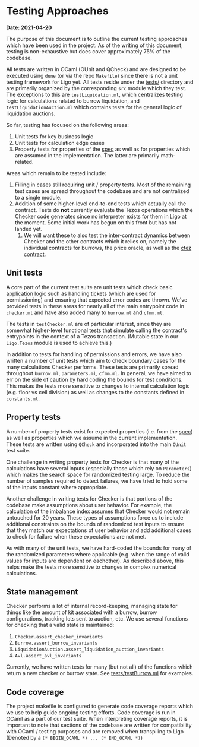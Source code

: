 # Testing Approaches

**Date: 2021-04-20**

The purpose of this document is to outline the current testing approaches which
have been used in the project. As of the writing of this document, testing is
non-exhaustive but does cover approximately 75% of the
codebase.

All tests are written in OCaml (OUnit and QCheck) and are designed to be
executed using `dune` (or via the repo `Makefile`) since there is not a unit
testing framework for Ligo yet. All tests reside under the [tests/](../tests)
directory and are primarily organized by the corresponding `src` module which
they test. The exceptions to this are `testLiquidation.ml`, which centralizes
testing logic for calculations related to burrow liquidation, and
`testLiquidationAuction.ml` which contains tests for the general logic of
liquidation auctions.

So far, testing has focused on the following areas:
  1. Unit tests for key business logic
  1. Unit tests for calculation edge cases
  1. Property tests for properties of the
     [spec](https://hackmd.io/teMO2x9PRRy1iTBtrSMBvA) as well as for properties
     which are assumed in the implementation. The latter are primarily
     math-related.

Areas which remain to be tested include:

  1. Filling in cases still requiring unit / property tests. Most of the
     remaining test cases are spread throughout the codebase and are not
     centralized to a single module.
  1. Addition of some higher-level end-to-end tests which actually call the
     contract. Tests do **not** currently evaluate the Tezos operations which
     the Checker code generates since no interpreter exists for them in Ligo at
     the moment. Some initial work has begun on this front but has not landed
     yet.
     1. We will want these to also test the inter-contract dynamics between
        Checker and the other contracts which it relies on, namely the
        individual contracts for burrows, the price oracle, as well as
        the [ctez contract](https://github.com/murbard/ctez).

## Unit tests

A core part of the current test suite are unit tests which check basic
application logic such as handling tickets (which are used for permissioning)
and ensuring that expected error codes are thrown. We've provided tests in these
areas for nearly all of the main entrypoint code in `checker.ml` and have also
added many to `burrow.ml` and `cfmm.ml`.

The tests in `testChecker.ml` are of particular interest, since they are
somewhat higher-level functional tests that simulate calling the contract's
entrypoints in the context of a Tezos transaction. (Mutable state in our
`Ligo.Tezos` module is used to achieve this.)

In addition to tests for handling of permissions and errors, we have also
written a number of unit tests which aim to check boundary cases for the many
calculations Checker performs. These tests are primarily spread throughout
`burrow.ml`, `parameters.ml`, `cfmm.ml`. In general, we have aimed to err on
the side of caution by hard coding the bounds for test conditions. This makes
the tests more sensitive to changes to internal calculation logic (e.g. floor vs
ceil division) as well as changes to the constants defined in `constants.ml`.

## Property tests

A number of property tests exist for expected properties (i.e. from the
[spec](https://hackmd.io/teMO2x9PRRy1iTBtrSMBvA)) as well as properties which we
assume in the current implementation.  These tests are written using `QCheck`
and incorporated into the main `OUnit` test suite.

One challenge in writing property tests for Checker is that many of the
calculations have several inputs (especially those which rely on `Parameters`)
which makes the search space for randomized testing large. To reduce the number
of samples required to detect failures, we have tried to hold some of the inputs
constant where appropriate.

Another challenge in writing tests for Checker is that portions of the codebase
make assumptions about user behavior. For example, the calculation of the
imbalance index assumes that Checker would not remain untouched for 20 years.
These types of assumptions force us to include additional constraints on the
bounds of randomized test inputs to ensure that they match our expectations of user
behavior and add additional cases to check for failure when these expectations
are not met.

As with many of the unit tests, we have hard-coded the bounds for many of the
randomized parameters where applicable (e.g. when the range of valid values for
inputs are dependent on eachother). As described above, this helps make the
tests more sensitive to changes in complex numerical calculations.

## State management

Checker performs a lot of internal record-keeping, managing state for things
like the amount of kit associated with a burrow, burrow configurations, tracking
lots sent to auction, etc. We use several functions for checking that a valid
state is maintained:

  1. `Checker.assert_checker_invariants`
  1. `Burrow.assert_burrow_invariants`
  1. `LiquidationAuction.assert_liquidation_auction_invariants`
  1. `Avl.assert_avl_invariants`

Currently, we have written tests for many (but not all) of the functions which
return a new checker or burrow state. See
[tests/testBurrow.ml](../tests/testBurrow.ml) for examples.

## Code coverage

The project makefile is configured to generate code coverage reports which we
use to help guide ongoing testing efforts. Code coverage is run in OCaml as a
part of our test suite. When interpreting coverage reports, it is important to
note that sections of the codebase are written for compatibility with OCaml /
testing purposes and are removed when transpiling to Ligo (Denoted by a `(*
BEGIN_OCAML *) ... (* END_OCAML *)`)
